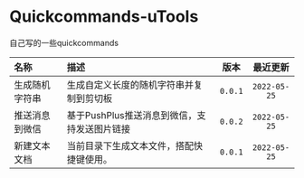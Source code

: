 # Quickcommands-uTools

自己写的一些quickcommands

| 名称           | 描述                                         | 版本  |  最近更新  |
| :------------- | :------------------------------------------- | :---: | :--------: |
| 生成随机字符串 | 生成自定义长度的随机字符串并复制到剪切板     | `0.0.1` | `2022-05-25` |
| 推送消息到微信 | 基于PushPlus推送消息到微信，支持发送图片链接 | `0.0.2` | `2022-05-25` |
| 新建文本文档   | 当前目录下生成文本文件，搭配快捷键使用。     | `0.0.1` | `2022-05-25` |


